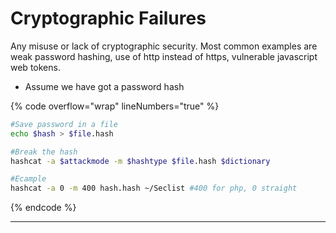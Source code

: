 # Cryptographic Failures

Any misuse or lack of cryptographic security. Most common examples are weak password hashing, use of http instead of https, vulnerable javascript web tokens.

* Assume we have got a password hash

{% code overflow="wrap" lineNumbers="true" %}
```bash
#Save password in a file 
echo $hash > $file.hash

#Break the hash
hashcat -a $attackmode -m $hashtype $file.hash $dictionary

#Ecample
hashcat -a 0 -m 400 hash.hash ~/Seclist #400 for php, 0 straight
```
{% endcode %}

***


